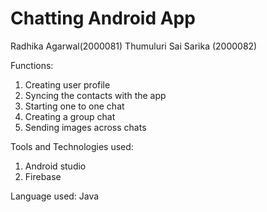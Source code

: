 # Chatting Android App
Radhika Agarwal(2000081)
Thumuluri Sai Sarika (2000082)

Functions:

1. Creating user profile
2. Syncing the contacts with the app
3. Starting one to one chat
4. Creating a group chat
5. Sending images across chats

Tools and Technologies used:

1. Android studio
2. Firebase

Language used: Java